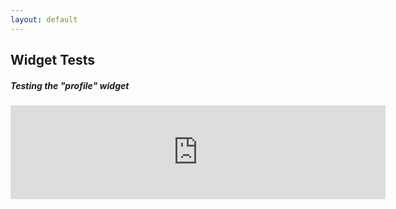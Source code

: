 ```yaml
---
layout: default
---
```


## Widget Tests

##### Testing the "profile" widget

<iframe src="http://mortgage.lfhsdev.com/widget/profile/pid/" width="600" frameborder="0"></iframe>